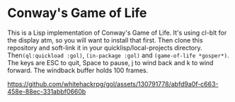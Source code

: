 # Conway's Game of Life

This is a Lisp implementation of Conway's Game of Life. It's using cl-blt for the display atm, so you will want to install that first. Then clone this repository and soft-link it in your quicklisp/local-projects directory. Then`(ql:quickload :gol)`, `(in-package :gol)` and `(game-of-life *gosper*)`. The keys are ESC to quit, Space to pause, j to wind back and k to wind forward. The windback buffer holds 100 frames.

https://github.com/whitehackrpg/gol/assets/130791778/abfd9a0f-c663-458e-88ec-331abbf0660b



